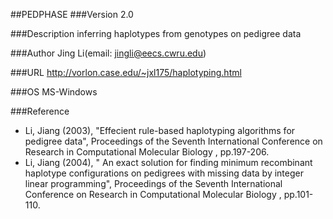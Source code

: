 ##PEDPHASE
###Version
2.0

###Description
inferring haplotypes from genotypes on pedigree data

###Author
Jing Li(email: jingli@eecs.cwru.edu)

###URL
http://vorlon.case.edu/~jxl175/haplotyping.html

###OS
MS-Windows

###Reference
* Li, Jiang (2003), "Effecient rule-based haplotyping algorithms for pedigree data", Proceedings of the Seventh International Conference on Research in Computational Molecular Biology , pp.197-206.
* Li, Jiang (2004), " An exact solution for finding minimum recombinant haplotype configurations on pedigrees with missing data by integer linear programming", Proceedings of the Seventh International Conference on Research in Computational Molecular Biology , pp.101-110.


